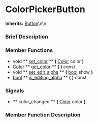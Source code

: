 #  ColorPickerButton  
**Inherits:** [Button](class_button)\\n\\n
###  Brief Description  


###  Member Functions 
  * void  ** [set_color](#set_color) **  **(** [Color](class_color) color  **)**
  * [Color](class_color)  ** [get_color](#get_color) **  **(** **)** const
  * void  ** [set_edit_alpha](#set_edit_alpha) **  **(** [bool](class_bool) show  **)**
  * [bool](class_bool)  ** [is_editing_alpha](#is_editing_alpha) **  **(** **)** const

###  Signals  
  *  ** color_changed **  **(** [Color](class_color) color  **)**

###  Member Function Description  
